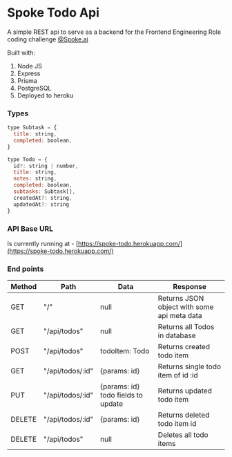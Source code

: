 # Spoke Todo Api

A simple REST api to serve as a backend for the Frontend Engineering Role coding challenge [@Spoke.ai](https://spoke.ai)

Built with: 
1. Node JS
2. Express
3. Prisma 
4. PostgreSQL
5. Deployed to heroku

### Types
```js
type Subtask = {
  title: string,
  completed: boolean,
}

type Todo = {
  id?: string | number,
  title: string,
  notes: string,
  completed: boolean,
  subtasks: Subtask[],
  createdAt?: string,
  updatedAt?: string
}
```

### API Base URL
Is currently running at - [https://spoke-todo.herokuapp.com/](https://spoke-todo.herokuapp.com/)

### End points
| Method | Path             | Data                               | Response                                    |
| ------ | ---------------- | ---------------------------------- | ------------------------------------------- |
| GET    | "/"              | null                               | Returns JSON object with some api meta data |
| GET    | "/api/todos"     | null                               | Returns all Todos in database               |
| POST   | "/api/todos"     | todoItem: Todo                     | Returns created todo item                   |
| GET    | "/api/todos/:id" | {params: id}                       | Returns single todo item of id :id          |
| PUT    | "/api/todos/:id" | {params: id} todo fields to update | Returns updated todo item                   |
| DELETE | "/api/todos/:id" | {params: id}                       | Returns deleted todo item id                |
| DELETE | "/api/todos"     | null                               | Deletes all todo items                      |

